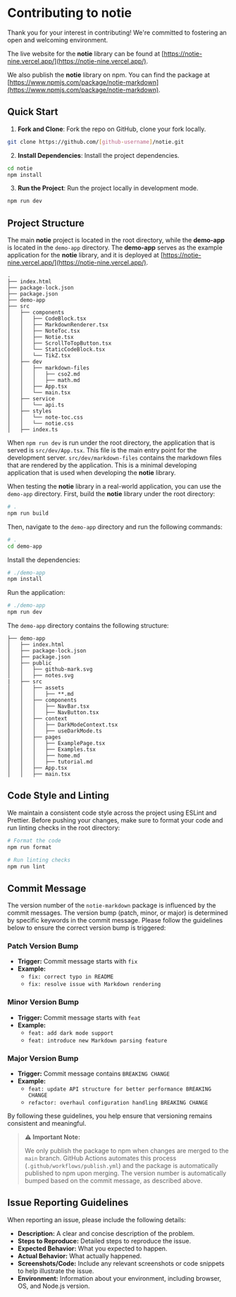 # Contributing to **notie**

Thank you for your interest in contributing! We're committed to fostering an open and welcoming environment.

The live website for the **notie** library can be found at [https://notie-nine.vercel.app/](https://notie-nine.vercel.app/).

We also publish the **notie** library on npm. You can find the package at [https://www.npmjs.com/package/notie-markdown](https://www.npmjs.com/package/notie-markdown).

## Quick Start

1. **Fork and Clone**: Fork the repo on GitHub, clone your fork locally.

```bash
git clone https://github.com/[github-username]/notie.git
```

2. **Install Dependencies**: Install the project dependencies.

```bash
cd notie
npm install
```

3. **Run the Project**: Run the project locally in development mode.

```bash
npm run dev
```

## Project Structure

The main **notie** project is located in the root directory, while the **demo-app** is located in the `demo-app` directory. The **demo-app** serves as the example application for the **notie** library, and it is deployed at [https://notie-nine.vercel.app/](https://notie-nine.vercel.app/).

```
.
├── index.html
├── package-lock.json
├── package.json
├── demo-app
├── src
│   ├── components
│   │   ├── CodeBlock.tsx
│   │   ├── MarkdownRenderer.tsx
│   │   ├── NoteToc.tsx
│   │   ├── Notie.tsx
│   │   ├── ScrollToTopButton.tsx
│   │   └── StaticCodeBlock.tsx
│   │   └── TikZ.tsx
│   ├── dev
│   │   ├── markdown-files
│   │   │   ├── cso2.md
│   │   │   ├── math.md
│   │   ├── App.tsx
│   │   └── main.tsx
│   ├── service
│   │   └── api.ts
│   ├── styles
│   │   └── note-toc.css
│   │   └── notie.css
│   ├── index.ts
```

When `npm run dev` is run under the root directory, the application that is served is `src/dev/App.tsx`. This file is the main entry point for the development server. `src/dev/markdown-files` contains the markdown files that are rendered by the application. This is a minimal developing application that is used when developing the **notie** library.

When testing the **notie** library in a real-world application, you can use the `demo-app` directory. First, build the **notie** library under the root directory:

```bash
# .
npm run build
```

Then, navigate to the `demo-app` directory and run the following commands:

```bash
# .
cd demo-app
```

Install the dependencies:

```bash
# ./demo-app
npm install
```

Run the application:

```bash
# ./demo-app
npm run dev
```

The `demo-app` directory contains the following structure:

```
├── demo-app
│   ├── index.html
│   ├── package-lock.json
│   ├── package.json
│   ├── public
│   │   ├── github-mark.svg
│   │   ├── notes.svg
|   ├── src
│   │   ├── assets
│   │   │   ├── **.md
│   │   ├── components
│   │   │   ├── NavBar.tsx
│   │   │   ├── NavButton.tsx
│   │   ├── context
│   │   │   ├── DarkModeContext.tsx
│   │   │   ├── useDarkMode.ts
│   │   ├── pages
│   │   │   ├── ExamplePage.tsx
│   │   │   ├── Examples.tsx
│   │   │   ├── home.md
│   │   │   ├── tutorial.md
│   │   ├── App.tsx
│   │   ├── main.tsx
```

## Code Style and Linting

We maintain a consistent code style across the project using ESLint and Prettier. Before pushing your changes, make sure to format your code and run linting checks in the root directory:

```bash
# Format the code
npm run format

# Run linting checks
npm run lint
```

## Commit Message

The version number of the `notie-markdown` package is influenced by the commit messages. The version bump (patch, minor, or major) is determined by specific keywords in the commit message. Please follow the guidelines below to ensure the correct version bump is triggered:

### Patch Version Bump

-   **Trigger:** Commit message starts with `fix`
-   **Example:**
    -   `fix: correct typo in README`
    -   `fix: resolve issue with Markdown rendering`

### Minor Version Bump

-   **Trigger:** Commit message starts with `feat`
-   **Example:**
    -   `feat: add dark mode support`
    -   `feat: introduce new Markdown parsing feature`

### Major Version Bump

-   **Trigger:** Commit message contains `BREAKING CHANGE`
-   **Example:**
    -   `feat: update API structure for better performance BREAKING CHANGE`
    -   `refactor: overhaul configuration handling BREAKING CHANGE`

By following these guidelines, you help ensure that versioning remains consistent and meaningful.

> **⚠️ Important Note:**
>
> We only publish the package to npm when changes are merged to the `main` branch. GitHub Actions automates this process (`.github/workflows/publish.yml`) and the package is automatically published to npm upon merging. The version number is automatically bumped based on the commit message, as described above.

## Issue Reporting Guidelines

When reporting an issue, please include the following details:

-   **Description:** A clear and concise description of the problem.
-   **Steps to Reproduce:** Detailed steps to reproduce the issue.
-   **Expected Behavior:** What you expected to happen.
-   **Actual Behavior:** What actually happened.
-   **Screenshots/Code:** Include any relevant screenshots or code snippets to help illustrate the issue.
-   **Environment:** Information about your environment, including browser, OS, and Node.js version.
